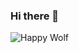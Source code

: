 ### Hi there 👋

![Happy Wolf](https://user-images.githubusercontent.com/68144578/206810957-9dad7421-f29f-4c68-9990-07e428ba75f8.gif)

<!--
**H1LEUM/H1LEUM** is a ✨ _special_ ✨ repository because its `README.md` (this file) appears on your GitHub profile.

Here are some ideas to get you started:

- 🔭 I’m currently working on ...
- 🌱 I’m currently learning ...
- 👯 I’m looking to collaborate on ...
- 🤔 I’m looking for help with ...
- 💬 Ask me about ...
- 📫 How to reach me: ...
- 😄 Pronouns: ...
- ⚡ Fun fact: ...
-->
